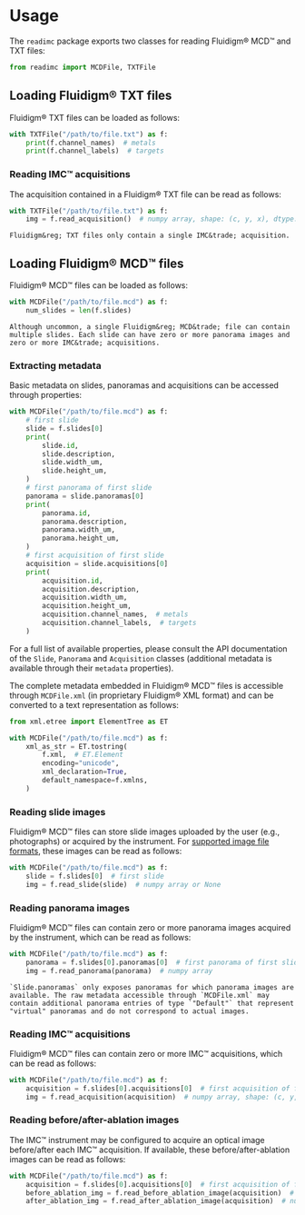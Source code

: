 # Usage

The `readimc` package exports two classes for reading Fluidigm&reg; MCD&trade; and TXT files:

```python
from readimc import MCDFile, TXTFile
```

## Loading Fluidigm&reg; TXT files

Fluidigm&reg; TXT files can be loaded as follows:

```python
with TXTFile("/path/to/file.txt") as f:
    print(f.channel_names)  # metals
    print(f.channel_labels)  # targets
```

### Reading IMC&trade; acquisitions

The acquisition contained in a Fluidigm&reg; TXT file can be read as follows:

```python
with TXTFile("/path/to/file.txt") as f:
    img = f.read_acquisition()  # numpy array, shape: (c, y, x), dtype: float32
```

```{note}
Fluidigm&reg; TXT files only contain a single IMC&trade; acquisition.
```

## Loading Fluidigm&reg; MCD&trade; files

Fluidigm&reg; MCD&trade; files can be loaded as follows:

```python
with MCDFile("/path/to/file.mcd") as f:
    num_slides = len(f.slides)
```

```{note}
Although uncommon, a single Fluidigm&reg; MCD&trade; file can contain multiple slides. Each slide can have zero or more panorama images and zero or more IMC&trade; acquisitions.
```

### Extracting metadata

Basic metadata on slides, panoramas and acquisitions can be accessed through properties:

```python
with MCDFile("/path/to/file.mcd") as f:
    # first slide
    slide = f.slides[0]
    print(
        slide.id,
        slide.description,
        slide.width_um, 
        slide.height_um,
    )
    # first panorama of first slide
    panorama = slide.panoramas[0]
    print(
        panorama.id,
        panorama.description,
        panorama.width_um, 
        panorama.height_um,
    )
    # first acquisition of first slide
    acquisition = slide.acquisitions[0]
    print(
        acquisition.id,
        acquisition.description,
        acquisition.width_um,
        acquisition.height_um,
        acquisition.channel_names,  # metals
        acquisition.channel_labels,  # targets
    )
```

For a full list of available properties, please consult the API documentation of the `Slide`, `Panorama` and `Acquisition` classes (additional metadata is available through their `metadata` properties).

The complete metadata embedded in Fluidigm&reg; MCD&trade; files is accessible through `MCDFile.xml` (in proprietary Fluidigm&reg; XML format) and can be converted to a text representation as follows:

```python
from xml.etree import ElementTree as ET

with MCDFile("/path/to/file.mcd") as f:
    xml_as_str = ET.tostring(
        f.xml,  # ET.Element
        encoding="unicode",
        xml_declaration=True,
        default_namespace=f.xmlns,
    )
```

### Reading slide images

Fluidigm&reg; MCD&trade; files can store slide images uploaded by the user (e.g., photographs) or acquired by the instrument. For [supported image file formats](https://imageio.readthedocs.io/en/stable/formats.html), these images can be read as follows:

```python
with MCDFile("/path/to/file.mcd") as f:
    slide = f.slides[0]  # first slide
    img = f.read_slide(slide)  # numpy array or None
```

### Reading panorama images

Fluidigm&reg; MCD&trade; files can contain zero or more panorama images acquired by the instrument, which can be read as follows:

```python
with MCDFile("/path/to/file.mcd") as f:
    panorama = f.slides[0].panoramas[0]  # first panorama of first slide
    img = f.read_panorama(panorama)  # numpy array
```

```{note}
`Slide.panoramas` only exposes panoramas for which panorama images are available. The raw metadata accessible through `MCDFile.xml` may contain additional panorama entries of type `"Default"` that represent "virtual" panoramas and do not correspond to actual images.
```

### Reading IMC&trade; acquisitions

Fluidigm&reg; MCD&trade; files can contain zero or more IMC&trade; acquisitions, which can be read as follows:

```python
with MCDFile("/path/to/file.mcd") as f:
    acquisition = f.slides[0].acquisitions[0]  # first acquisition of first slide
    img = f.read_acquisition(acquisition)  # numpy array, shape: (c, y, x), dtype: float32
```

### Reading before/after-ablation images

The IMC&trade; instrument may be configured to acquire an optical image before/after each IMC&trade; acquisition. If available, these before/after-ablation images can be read as follows:

```python
with MCDFile("/path/to/file.mcd") as f:
    acquisition = f.slides[0].acquisitions[0]  # first acquisition of first slide
    before_ablation_img = f.read_before_ablation_image(acquisition)  # numpy array or None
    after_ablation_img = f.read_after_ablation_image(acquisition)  # numpy array or None
```